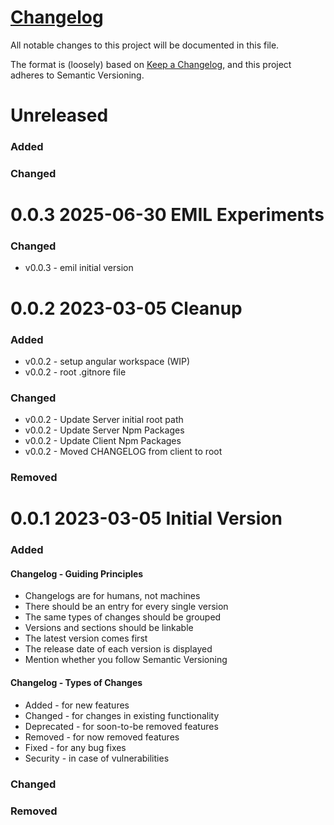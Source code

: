 # [Changelog](https://github.com/frunjik/devenv/CHANGELOG.md)
All notable changes to this project will be documented in this file.

The format is (loosely) based on [Keep a Changelog](https://keepachangelog.com/en/1.1.0/), and this project adheres to Semantic Versioning.

# Unreleased

### Added

### Changed

# 0.0.3 2025-06-30 EMIL Experiments

### Changed

- v0.0.3 - emil initial version

# 0.0.2 2023-03-05 Cleanup

### Added
- v0.0.2 - setup angular workspace (WIP)
- v0.0.2 - root .gitnore file

### Changed
- v0.0.2 - Update Server initial root path
- v0.0.2 - Update Server Npm Packages
- v0.0.2 - Update Client Npm Packages
- v0.0.2 - Moved CHANGELOG from client to root

### Removed

# 0.0.1 2023-03-05 Initial Version

### Added

#### Changelog - Guiding Principles
- Changelogs are for humans, not machines
- There should be an entry for every single version
- The same types of changes should be grouped
- Versions and sections should be linkable
- The latest version comes first
- The release date of each version is displayed
- Mention whether you follow Semantic Versioning


#### Changelog - Types of Changes
- Added - for new features
- Changed - for changes in existing functionality
- Deprecated - for soon-to-be removed features
- Removed - for now removed features
- Fixed - for any bug fixes
- Security - in case of vulnerabilities

### Changed

### Removed
